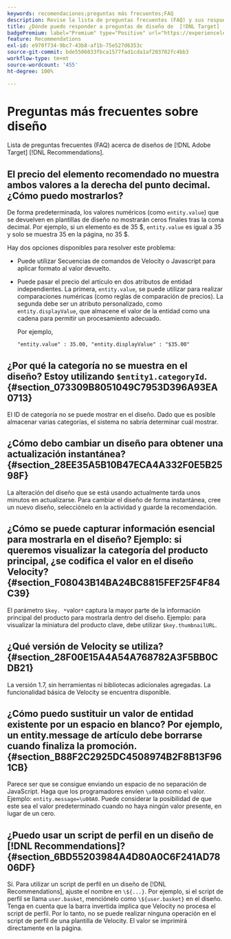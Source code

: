 ```yaml
---
keywords: recomendaciones;preguntas más frecuentes;FAQ
description: Revise la lista de preguntas frecuentes (FAQ) y sus respuestas acerca de los diseños de Adobe  [!DNL Target]  Recommendations.
title: ¿Dónde puedo responder a preguntas de diseño de  [!DNL Target]  Recommendations?
badgePremium: label="Premium" type="Positive" url="https://experienceleague.adobe.com/docs/target/using/introduction/intro.html?lang=en#premium newtab=true" tooltip="See what's included in Target Premium."
feature: Recommendations
exl-id: e970f734-9bc7-43b8-af1b-75e527d6353c
source-git-commit: bde5506033fbca1577fad1cda1af203702fc4bb3
workflow-type: tm+mt
source-wordcount: '455'
ht-degree: 100%

---
```


# Preguntas más frecuentes sobre diseño

Lista de preguntas frecuentes (FAQ) acerca de diseños de [!DNL Adobe Target] [!DNL Recommendations].

## El precio del elemento recomendado no muestra ambos valores a la derecha del punto decimal. ¿Cómo puedo mostrarlos?

De forma predeterminada, los valores numéricos (como `entity.value`) que se devuelven en plantillas de diseño no mostrarán ceros finales tras la coma decimal. Por ejemplo, si un elemento es de 35 $, `entity.value` es igual a 35 y solo se muestra 35 en la página, no 35 $.

Hay dos opciones disponibles para resolver este problema:

* Puede utilizar Secuencias de comandos de Velocity o Javascript para aplicar formato al valor devuelto.

* Puede pasar el precio del artículo en dos atributos de entidad independientes. La primera, `entity.value`, se puede utilizar para realizar comparaciones numéricas (como reglas de comparación de precios). La segunda debe ser un atributo personalizado, como `entity.displayValue`, que almacene el valor de la entidad como una cadena para permitir un procesamiento adecuado.

   Por ejemplo,

   `"entity.value" : 35.00, "entity.displayValue" : "$35.00"`

## ¿Por qué la categoría no se muestra en el diseño? Estoy utilizando `$entity1.categoryId`. {#section_073309B8051049C7953D396A93EA0713}

El ID de categoría no se puede mostrar en el diseño. Dado que es posible almacenar varias categorías, el sistema no sabría determinar cuál mostrar.

## ¿Cómo debo cambiar un diseño para obtener una actualización instantánea?   {#section_28EE35A5B10B47ECA4A332F0E5B2598F}

La alteración del diseño que se está usando actualmente tarda unos minutos en actualizarse. Para cambiar el diseño de forma instantánea, cree un nuevo diseño, selecciónelo en la actividad y guarde la recomendación.

## ¿Cómo se puede capturar información esencial para mostrarla en el diseño? Ejemplo: si queremos visualizar la categoría del producto principal, ¿se codifica el valor en el diseño Velocity?   {#section_F08043B14BA24BC8815FEF25F4F84C39}

El parámetro `$key. *`valor`*` captura la mayor parte de la información principal del producto para mostrarla dentro del diseño. Ejemplo: para visualizar la miniatura del producto clave, debe utilizar `$key.thumbnailURL`.

## ¿Qué versión de Velocity se utiliza? {#section_28F00E15A4A54A768782A3F5BB0CDB21}

La versión 1.7, sin herramientas ni bibliotecas adicionales agregadas. La funcionalidad básica de Velocity se encuentra disponible.

## ¿Cómo puedo sustituir un valor de entidad existente por un espacio en blanco? Por ejemplo, un entity.message de artículo debe borrarse cuando finaliza la promoción. {#section_B88F2C2925DC4508974B2F8B13F961CB}

Parece ser que se consigue enviando un espacio de no separación de JavaScript. Haga que los programadores envíen `\u00A0` como el valor. Ejemplo: `entity.message=\u00A0`. Puede considerar la posibilidad de que este sea el valor predeterminado cuando no haya ningún valor presente, en lugar de un cero.

## ¿Puedo usar un script de perfil en un diseño de [!DNL Recommendations]? {#section_6BD55203984A4D80A0C6F241AD7806DF}

Sí. Para utilizar un script de perfil en un diseño de [!DNL Recommendations], ajuste el nombre en `\${...}`. Por ejemplo, si el script de perfil se llama `user.basket`, menciónelo como `\${user.basket}` en el diseño. Tenga en cuenta que la barra invertida implica que Velocity no procesa el script de perfil. Por lo tanto, no se puede realizar ninguna operación en el script de perfil de una plantilla de Velocity. El valor se imprimirá directamente en la página.
